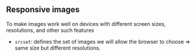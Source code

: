 ## Responsive images

To make images work well on devices with different screen sizes, resolutions, and other such features

- `srcset`: defines the set of images we will allow the browser to choose => same size but different resolutions.
